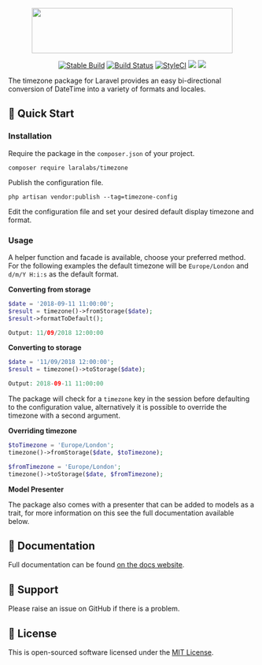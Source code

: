 <p align="center">
    <img src="https://assets.laralabs.uk/packages/timezone/timezone_logo.png" height="92px" width="408px" />
</p>
<p align="center">
<a href="https://packagist.org/packages/laralabs/timezone"><img src="https://poser.pugx.org/laralabs/timezone/version" alt="Stable Build" /></a>
<a href="https://travis-ci.org/Laralabs/timezone"><img src="https://travis-ci.org/Laralabs/timezone.svg?branch=master" alt="Build Status"></a>
<a href="https://styleci.io/repos/142464749"><img src="https://styleci.io/repos/142464749/shield?branch=master" alt="StyleCI"></a>
<a href="https://codeclimate.com/github/Laralabs/timezone/maintainability"><img src="https://api.codeclimate.com/v1/badges/8112c5d1026cf4a01570/maintainability" /></a>
<a href="https://codeclimate.com/github/Laralabs/timezone/test_coverage"><img src="https://api.codeclimate.com/v1/badges/8112c5d1026cf4a01570/test_coverage" /></a>
</p>

The timezone package for Laravel provides an easy bi-directional conversion of DateTime into a variety of formats and locales.

## :rocket: Quick Start

### Installation
Require the package in the `composer.json` of your project.
```
composer require laralabs/timezone
```
Publish the configuration file.
```
php artisan vendor:publish --tag=timezone-config
```
Edit the configuration file and set your desired default display timezone and format.

### Usage
A helper function and facade is available, choose your preferred method.
For the following examples the default timezone will be `Europe/London` and `d/m/Y H:i:s` as the default format.

**Converting from storage**
```php
$date = '2018-09-11 11:00:00';
$result = timezone()->fromStorage($date);
$result->formatToDefault();

Output: 11/09/2018 12:00:00
```

**Converting to storage**
```php
$date = '11/09/2018 12:00:00';
$result = timezone()->toStorage($date);

Output: 2018-09-11 11:00:00
```

The package will check for a `timezone` key in the session before defaulting to the configuration value, alternatively it is possible to override the timezone with a second argument.

**Overriding timezone**
```php
$toTimezone = 'Europe/London';
timezone()->fromStorage($date, $toTimezone);

$fromTimezone = 'Europe/London';
timezone()->toStorage($date, $fromTimezone);
```

**Model Presenter**

The package also comes with a presenter that can be added to models as a trait, for more information on this see the full documentation available below.

## :orange_book: Documentation
Full documentation can be found [on the docs website](https://docs.laralabs.uk/timezone/).

## :speech_balloon: Support
Please raise an issue on GitHub if there is a problem.

## :key: License
This is open-sourced software licensed under the [MIT License](http://opensource.org/licenses/MIT).
